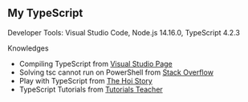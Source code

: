 ## My TypeScript
Developer Tools: Visual Studio Code, Node.js 14.16.0, TypeScript 4.2.3

Knowledges
- Compiling TypeScript from [Visual Studio Page](https://code.visualstudio.com/docs/typescript/typescript-compiling)
- Solving tsc cannot run on PowerShell from [Stack Overflow](https://stackoverflow.com/questions/58796490/tsc-ps1-cannot-be-loaded-because-running-scripts-is-disabled-on-this-system)
- Play with TypeScript from [The Hoi Story](https://medium.com/@thehoistory/ลองเล่นๆกับ-typescript-983d810d0986)
- TypeScript Tutorials from [Tutorials Teacher](https://www.tutorialsteacher.com/typescript/)
